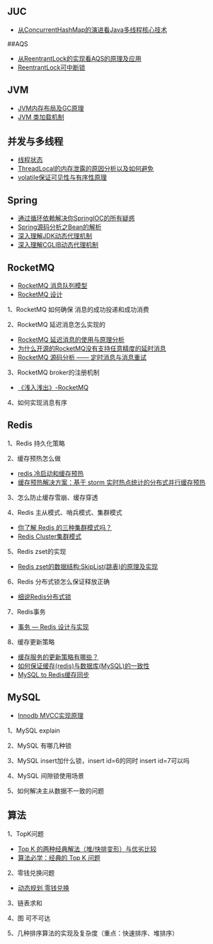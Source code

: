 ## JUC
- [从ConcurrentHashMap的演进看Java多线程核心技术](http://www.jasongj.com/java/concurrenthashmap/)

##AQS
- [从ReentrantLock的实现看AQS的原理及应用](https://tech.meituan.com/2019/12/05/aqs-theory-and-apply.html)
- [ReentrantLock可中断锁](https://www.dazhuanlan.com/2020/02/28/5e5848fa51bef/)

## JVM
- [JVM内存布局及GC原理](https://www.infoq.cn/article/3wyretkqrhivtw4frmr3)
- [JVM 类加载机制](https://juejin.cn/post/6844904113726193671)

## 并发与多线程
- [线程状态](https://zhuanlan.zhihu.com/p/73354504)
- [ThreadLocal的内存泄露的原因分析以及如何避免](https://my.oschina.net/ccwwlx/blog/3274700)
- [volatile保证可见性与有序性原理](https://www.cnblogs.com/dolphin0520/p/3920373.html)

## Spring
- [通过循环依赖解决你SpringIOC的所有疑惑](https://zhuanlan.zhihu.com/p/83239501)
- [Spring源码分析之Bean的解析](https://www.jianshu.com/p/19e01388ccc5)
- [深入理解JDK动态代理机制](https://www.jianshu.com/p/471c80a7e831)
- [深入理解CGLIB动态代理机制](https://www.jianshu.com/p/9a61af393e41)

## RocketMQ

- [RocketMQ 消息队列模型](https://zhuanlan.zhihu.com/p/102895005)
- [RocketMQ 设计](https://developer.aliyun.com/article/636883)

1、RocketMQ 如何确保 消息的成功投递和成功消费

2、RocketMQ 延迟消息怎么实现的
- [RocketMQ 延迟消息的使用与原理分析](http://silence.work/2018/12/16/RocketMQ-%E5%BB%B6%E8%BF%9F%E6%B6%88%E6%81%AF%E7%9A%84%E4%BD%BF%E7%94%A8%E4%B8%8E%E5%8E%9F%E7%90%86%E5%88%86%E6%9E%90/)
- [为什么开源的RocketMQ没有支持任意精度的延时消息](https://juejin.im/post/5dfb3f506fb9a0162d60b01b)
- [RocketMQ 源码分析 —— 定时消息与消息重试](http://www.iocoder.cn/RocketMQ/message-schedule-and-retry/?vip)

3、RocketMQ broker的注册机制
- [《浅入浅出》-RocketMQ](https://mp.weixin.qq.com/s/y-4TVwbc7AFGEA7q-_OkYw)

4、如何实现消息有序

## Redis
1、Redis 持久化策略

2、缓存预热怎么做
- [redis 冷启动和缓存预热](https://joyxj.com/backend/51789/)
- [缓存预热解决方案：基于 storm 实时热点统计的分布式并行缓存预热](https://zq99299.github.io/note-book/cache-pdp/069.html)

3、怎么防止缓存雪崩、缓存穿透

4、Redis 主从模式、哨兵模式、集群模式
- [你了解 Redis 的三种集群模式吗？](https://juejin.im/post/5ed51964e51d457889261c13)
- [Redis Cluster集群模式](https://phachon.com/redis/redis-3.html)

5、Redis zset的实现
- [Redis zset的数据结构:SkipList(跳表)的原理及实现](https://zhuanlan.zhihu.com/p/125767246)

6、Redis 分布式锁怎么保证释放正确
- [细说Redis分布式锁](https://juejin.im/post/5e61a454e51d4526f071e1df)

7、Redis事务
- [事务 — Redis 设计与实现](https://redisbook.readthedocs.io/en/latest/feature/transaction.html)

8、缓存更新策略
- [缓存服务的更新策略有哪些？](https://zhuanlan.zhihu.com/p/42276548)
- [如何保证缓存(redis)与数据库(MySQL)的一致性](https://developer.aliyun.com/article/712285)
- [MySQL to Redis缓存同步](https://github.com/wanderlustlee/review/blob/master/Redis/MySQL%20to%20Redis%E7%BC%93%E5%AD%98%E5%90%8C%E6%AD%A5.md)



## MySQL

- [Innodb MVCC实现原理](https://zhuanlan.zhihu.com/p/52977862)

1、MySQL explain

2、MySQL 有哪几种锁

3、MySQL insert加什么锁，insert id=6的同时 insert id=7可以吗

4、MySQL 间隙锁使用场景

5、如何解决主从数据不一致的问题


## 算法
1、TopK问题
- [Top K 的两种经典解法（堆/快排变形）与优劣比较](https://leetcode-cn.com/problems/zui-xiao-de-kge-shu-lcof/solution/tu-jie-top-k-wen-ti-de-liang-chong-jie-fa-you-lie-/)
- [算法必学：经典的 Top K 问题](https://juejin.im/entry/5c565fb7f265da2d84105958)

2、零钱兑换问题
- [动态规划 零钱兑换](https://zhuanlan.zhihu.com/p/60906200)

3、链表求和

4、图 可不可达

5、几种排序算法的实现及复杂度（重点：快速排序、堆排序）